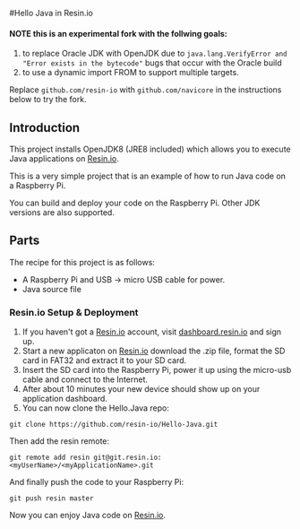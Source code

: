#Hello Java in Resin.io

#### NOTE this is an experimental fork with the follwing goals:

1. to replace Oracle JDK with OpenJDK due to `java.lang.VerifyError and "Error exists in the bytecode"` bugs that occur with the Oracle build
2. to use a dynamic import FROM to support multiple targets.

Replace `github.com/resin-io` with `github.com/navicore` in the instructions below to try the fork.

## Introduction

This project installs OpenJDK8 (JRE8 included) which allows you to execute Java applications on [Resin.io](http://resin.io).

This is a very simple project that is an example of how to run Java code on a Raspberry Pi.

You can build and deploy your code on the Raspberry Pi. Other JDK versions are also supported.

## Parts

The recipe for this project is as follows:
* A Raspberry Pi and USB -> micro USB cable for power.
* Java source file

### Resin.io Setup & Deployment

1. If you haven't got a [Resin.io](http://resin.io) account, visit [dashboard.resin.io](http://alpha.resin.io) and sign up.
1. Start a new applicaton on [Resin.io](http://resin.io) download the .zip file, format the SD card in FAT32 and extract it to your SD card.
1. Insert the SD card into the Raspberry Pi, power it up using the micro-usb cable and connect to the Internet.
1. After about 10 minutes your new device should show up on your application dashboard.
1. You can now clone the Hello.Java repo:

`git clone https://github.com/resin-io/Hello-Java.git`

Then add the resin remote:

`git remote add resin git@git.resin.io:<myUserName>/<myApplicationName>.git`

And finally push the code to your Raspberry Pi:

`git push resin master`

Now you can enjoy Java code on [Resin.io](http://resin.io).
